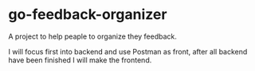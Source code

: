 # go-feedback-organizer
A project to help peaple to organize they feedback.


I will focus first into backend and use Postman as front, after all backend have been finished I will make the frontend.
